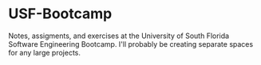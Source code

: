 # USF-Bootcamp

Notes, assigments, and exercises at the University of South Florida Software Engineering Bootcamp. I'll probably be creating separate spaces for any large projects.
